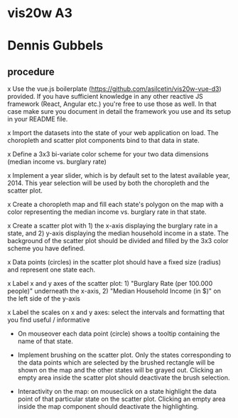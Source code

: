 # vis20w A3
# Dennis Gubbels

procedure
----
x Use the vue.js boilerplate (https://github.com/asilcetin/vis20w-vue-d3) provided. If you have sufficient knowledge in any other reactive JS framework (React, Angular etc.) you're free to use those as well. In that case make sure you document in detail the framework you use and its setup in your README file.

x Import the datasets into the state of your web application on load. The choropleth and scatter plot components bind to that data in state.

x Define a 3x3 bi-variate color scheme for your two data dimensions (median income vs. burglary rate)

x Implement a year slider, which is by default set to the latest available year, 2014. This year selection will be used by both the choropleth and the scatter plot.

x Create a choropleth map and fill each state's polygon on the map with a color representing the median income vs. burglary rate in that state.

x Create a scatter plot with 1) the x-axis displaying the burglary rate in a state, and 2) y-axis displaying the median household income in a state. The background of the scatter plot should be divided and filled by the 3x3 color scheme you have defined.

x Data points (circles) in the scatter plot should have a fixed size (radius) and represent one state each.

x Label x and y axes of the scatter plot: 1) "Burglary Rate (per 100.000 people)" underneath the x-axis, 2) "Median Household Income (in $)" on the left side of the y-axis

x Label the scales on x and y axes: select the intervals and formatting that you find useful / informative

- On mouseover each data point (circle) shows a tooltip containing the name of that state.

- Implement brushing on the scatter plot. Only the states corresponding to the data points which are selected by the brushed rectangle will be shown on the map and the other states will be grayed out. Clicking an empty area inside the scatter plot should deactivate the brush selection.

- Interactivity on the map: on mouseclick on a state highlight the data point of that particular state on the scatter plot. Clicking an empty area inside the map component should deactivate the highlighting.
